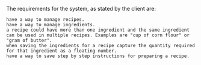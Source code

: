 The requirements for the system, as stated by the client are:

    have a way to manage recipes.
    have a way to manage ingredients.
    a recipe could have more than one ingredient and the same ingredient can be used in multiple recipes. Examples are "cup of corn flour" or "gram of butter".
    when saving the ingredients for a recipe capture the quantity required for that ingredient as a floating number.
    have a way to save step by step instructions for preparing a recipe.
